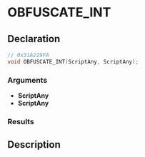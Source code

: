 # OBFUSCATE_INT

## Declaration
```cpp
// 0x31A219FA
void OBFUSCATE_INT(ScriptAny, ScriptAny);
```

### Arguments
- **ScriptAny**
- **ScriptAny**

### Results

## Description

